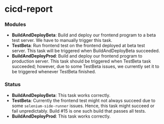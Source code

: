 # cicd-report

### Modules

- **BuildAndDeployBeta**: Build and deploy our frontend program to a beta test server. We have to manually trigger this task.
- **TestBeta**: Run frontend test on the frontend deployed at beta test server. This task will be triggered when BuildAndDeployBeta succeeded. 
- **BuildAndDeployProd**: Build and deploy our frontend program to production server. This task should be triggered when TestBeta task succeeded; however, due to some TestBeta issues, we currently set it to be triggered whenever TestBeta finished.

### Status

- **BuildAndDeployBeta**: This task works correctly.
- **TestBeta**: Currently the frontend test might not always succeed due to some `selenium-side-runner` issues. Hence, this task might succeed or fail unpredictably. Build #15 is one such build that passes all tests.
- **BuildAndDeployProd**: This task works correctly.
